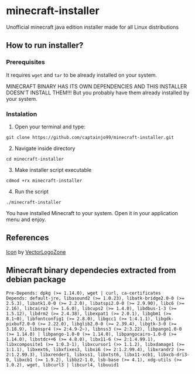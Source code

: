 # minecraft-installer
Unofficial minecraft java edition installer made for all Linux distributions

## How to run installer?
### Prerequisites
It requires ```wget``` and ```tar``` to be already installed on your system.

MINECRAFT BINARY HAS ITS OWN DEPENDENCIES AND THIS INSTALLER DOESN'T INSTALL THEM!!!
But you probably have them already installed by your system.

### Instalation
1. Open your terminal and type:
```
git clone https://github.com/captainjo99/minecraft-installer.git
```
2. Navigate inside directory
```
cd minecraft-installer
```
3. Make installer script executable
```
cdmod +rx minecraft-installer
```
4. Run the script
```
./minecraft-installer
```
You have installed Minecraft to your system.
Open it in your application menu and enjoy.

## References
[Icon](https://icon-icons.com/icon/minecraft-logo/168974) by [VectorLogoZone](https://icon-icons.com/users/DmkIGLRdReSCIBJ7pItgP/icon-sets/)

## Minecraft binary dependecies extracted from debian package
```
Pre-Depends: dpkg (>= 1.14.0), wget | curl, ca-certificates
Depends: default-jre, libasound2 (>= 1.0.23), libatk-bridge2.0-0 (>= 2.5.3), libatk1.0-0 (>= 2.2.0), libatspi2.0-0 (>= 2.9.90), libc6 (>= 2.16), libcairo2 (>= 1.6.0), libcups2 (>= 1.4.0), libdbus-1-3 (>= 1.5.12), libdrm2 (>= 2.4.38), libexpat1 (>= 2.0.1), libgbm1 (>= 8.1~0), libfontconfig1 (>= 2.8.0), libgcc1 (>= 1:4.1.1), libgdk-pixbuf2.0-0 (>= 2.22.0), libglib2.0-0 (>= 2.39.4), libgtk-3-0 (>= 3.18.9), libnspr4 (>= 2:4.9-2~), libnss3 (>= 2:3.22), libpango1.0-0 (>= 1.14.0) | libpango-1.0-0 (>= 1.14.0), libpangocairo-1.0-0 (>= 1.14.0), libstdc++6 (>= 4.8.0), libx11-6 (>= 2:1.4.99.1), libxcomposite1 (>= 1:0.3-1), libxcursor1 (>> 1.1.2), libxdamage1 (>= 1:1.1), libxext6, libxfixes3, libxi6 (>= 2:1.2.99.4), libxrandr2 (>= 2:1.2.99.3), libxrender1, libxss1, libxtst6, libx11-xcb1, libxcb-dri3-0, libxcb1 (>= 1.9.2), libbz2-1.0, lsb-base (>= 4.1), xdg-utils (>= 1.0.2), wget, libcurl3 | libcurl4, libuuid1
```
